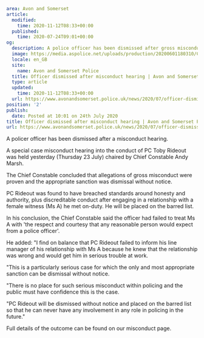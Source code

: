 ```yaml
area: Avon and Somerset
article:
  modified:
    time: 2020-11-12T08:33+00:00
  published:
    time: 2020-07-24T09:01+00:00
og:
  description: A police officer has been dismissed after gross misconduct was proven at a hearing in Portishead.
  image: https://media.aspolice.net/uploads/production/20200601180310/Crest.jpg
  locale: en_GB
  site:
    name: Avon and Somerset Police
  title: Officer dismissed after misconduct hearing | Avon and Somerset Police
  type: article
  updated:
    time: 2020-11-12T08:33+00:00
  url: https://www.avonandsomerset.police.uk/news/2020/07/officer-dismissed-after-misconduct-hearing/
position: '2'
publish:
  date: Posted at 10:01 on 24th July 2020
title: Officer dismissed after misconduct hearing | Avon and Somerset Police
url: https://www.avonandsomerset.police.uk/news/2020/07/officer-dismissed-after-misconduct-hearing/
```

A policer officer has been dismissed after a misconduct hearing.

A special case misconduct hearing into the conduct of PC Toby Rideout was held yesterday (Thursday 23 July) chaired by Chief Constable Andy Marsh.

The Chief Constable concluded that allegations of gross misconduct were proven and the appropriate sanction was dismissal without notice.

PC Rideout was found to have breached standards around honesty and authority, plus discreditable conduct after engaging in a relationship with a female witness (Ms A) he met on-duty. He will be placed on the barred list.

In his conclusion, the Chief Constable said the officer had failed to treat Ms A with 'the respect and courtesy that any reasonable person would expect from a police officer'.

He added: "I find on balance that PC Rideout failed to inform his line manager of his relationship with Ms A because he knew that the relationship was wrong and would get him in serious trouble at work.

"This is a particularly serious case for which the only and most appropriate sanction can be dismissal without notice.

"There is no place for such serious misconduct within policing and the public must have confidence this is the case.

"PC Rideout will be dismissed without notice and placed on the barred list so that he can never have any involvement in any role in policing in the future."

Full details of the outcome can be found on our misconduct page.
